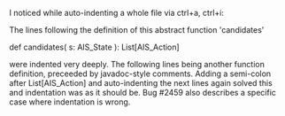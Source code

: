 I noticed while auto-indenting a whole file via ctrl+a, ctrl+i:

The lines following the definition of this abstract function 'candidates'

def candidates( s: AIS_State ): List[AIS_Action]

were indented very deeply. The following lines being another function definition, preceeded by javadoc-style comments. Adding a semi-colon after List[AIS_Action] and auto-indenting the next lines again solved this and indentation was as it should be.
Bug #2459 also describes a specific case where indentation is wrong. 
